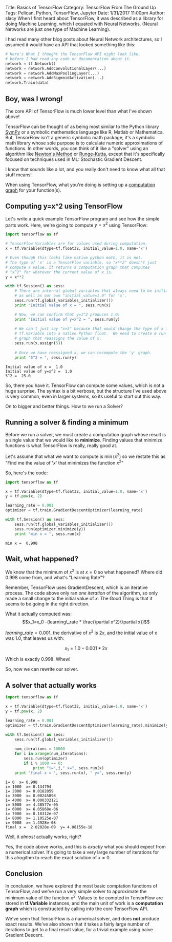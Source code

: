 Title: Basics of TensorFlow
Category: TensorFlow From The Ground Up
Tags: Pelican, Python, TensorFlow, Jupyter
Date: 1/31/2017 11:00pm 
Author: slacy
  When I first heard about TensorFlow, it was described as a library for doing Machine Learning, which I equated with Neural Networks.  (Neural Networks are just one type of Machine Learning).  

I had read many other blog posts about Neural Network architectures, so I assumed it would have an API that looked something like this:


```python
# Here's What I thought the TensorFlow API might look like, 
# before I had read any code or documentation about it.
network = tf.Network() 
network = network.AddConvolutionalLayer(...)
network = network.AddMaxPoolingLayer(...)
network = network.AddSigmoidActivation(...)
network.Train(data)
```
## Boy, was I wrong!  

The core API of TensorFlow is much lower level than what I've shown above!

TensorFlow can be thought of as being most similar to the Python library [SymPy](http://www.sympy.org/en/index.html) or a 
symbolic mathematics language like R, Matlab or Mathematica.    But, TensorFlow isn't a generic symbolic math package, it's a symbolic math library whose sole purpose is to calculate numeric approximations of functions.  In other words, you can think of it like a "solver" using an algorithm like [Newton's Method](https://en.wikipedia.org/wiki/Newton%27s_method) or [Runge-Kutta](https://en.wikipedia.org/wiki/Runge%E2%80%93Kutta_methods), except that it's specifically focused on techniques used in ML: Stochastic Gradient Descent.  

I know that sounds like a lot, and you really don't need to know what all that stuff means!   

When using TensorFlow, what you're doing is setting up 
a [computation graph](https://www.tensorflow.org/get_started/basic_usage#the_computation_graph) for your function(s).  

## Computing y=x^2 using TensorFlow

Let's write a quick example TensorFlow program and see how the simple parts work.  Here, we're going to compute $y=x^2$ using TensorFlow:


```python
import tensorflow as tf

# TensorFlow Variables are for values used during computation.  
x = tf.Variable(dtype=tf.float32, initial_value=1.0, name='x') 

# Even though this looks like native python math, it is not. 
# The type of 'x' is a TensorFlow variable, so "x**2" doesn't just 
# compute a value, it returns a computation graph that computes
# "x^2" for whatever the current value of x is.  
y = x**2

with tf.Session() as sess:
    # There are internal global variables that always need to be initialized, 
    # as well as our own "initial_value=1.0" for 'x'.  
    sess.run(tf.global_variables_initializer())
    print "Initial value of x = ", sess.run(x)

    # Now, we can confirm that y=1^2 produces 1.0: 
    print "Initial value of y=x^2 = ", sess.run(y)
    
    # We can't just say "x=5" because that would change the type of x from a 
    # tf.Variable into a native Python float.  We need to create & run a 
    # graph that reassigns the value of x.  
    sess.run(x.assign(5))
    
    # Once we have reassigned x, we can recompute the 'y' graph. 
    print "5^2 = ", sess.run(y)
```

    Initial value of x =  1.0
    Initial value of y=x^2 =  1.0
    5^2 =  25.0

So, there you have it.  TensorFlow can compute some values, which is not a huge surprise.  The syntax is a bit verbose, but the structure I've used above is very common, even in larger systems, so its useful to start out this way. 

On to bigger and better things.  How to we run a Solver?

## Running a solver & finding a minimum

Before we run a solver, we must create a computation graph whose result is a single value that we would like to **minimize**.  Finding values that minimize functions is what TensorFlow is really, really good at. 

Let's assume that what we want to compute is $\min(x^2)$ so we restate this as "Find me the value of '$x$' that minimizes the function $x^2$" 
 
So, here's the code:


```python
import tensorflow as tf

x = tf.Variable(dtype=tf.float32, initial_value=1.0, name='x')
y = tf.pow(x, 2)

learning_rate = 0.001 
optimizer = tf.train.GradientDescentOptimizer(learning_rate)

with tf.Session() as sess: 
    sess.run(tf.global_variables_initializer())
    sess.run(optimizer.minimize(y))
    print "min x = ", sess.run(x)
```

    min x =  0.998

## Wait, what happened?

We know that the minimum of $x^2$ is at $x=0$ so what happened?  Where did 0.998 come from, and what's "Learning Rate"? 

Remember, TensorFlow uses GradientDescent, which is an iterative process.  The code above only ran *one iteration* of the algorithm, so only made a small change to the initial value of $x$.  The Good Thing is that it seems to be going in the right direction.  

What it actually computed was:
$$x_1=x_0 -(learning\_rate * \frac{\partial x^2}{\partial x})$$

$learning\_rate = 0.001$, 
the derivative of $x^2$ is $2x$, and 
the initial value of x was 1.0, that leaves us with:

$$x_1=1.0-0.001*2x$$

Which is exactly 0.998.  Whew! 

So, now we can rewrite our solver. 

## A solver that actually works


```python
import tensorflow as tf

x = tf.Variable(dtype=tf.float32, initial_value=1.0, name='x')
y = tf.pow(x, 2)

learning_rate = 0.001 
optimizer = tf.train.GradientDescentOptimizer(learning_rate).minimize(y)

with tf.Session() as sess: 
    sess.run(tf.global_variables_initializer())
    
    num_iterations = 10000
    for i in xrange(num_iterations):
        sess.run(optimizer)
        if i % 1000 == 0:
            print "i=",i," x=", sess.run(x)
    print "final x = ", sess.run(x), " y=", sess.run(y)
```

    i= 0  x= 0.998
    i= 1000  x= 0.134794
    i= 2000  x= 0.0182059
    i= 3000  x= 0.00245898
    i= 4000  x= 0.000332121
    i= 5000  x= 4.48577e-05
    i= 6000  x= 6.05868e-06
    i= 7000  x= 8.18312e-07
    i= 8000  x= 1.10525e-07
    i= 9000  x= 1.4928e-08
    final x =  2.02028e-09  y= 4.08155e-18

Well, it *almost* actually works, right? 

Yes, the code above works, and this is *exactly* what you should expect from a numerical solver.  It's going to take a very large number of iterations for this alrogithm to reach the exact solution of $x=0$. 
## Conclusion

In conclusion, we have explored the most basic comptation functions of TensorFlow, and we've run a very simple solver to approximate the minimum value of the function $x^2$.  Values to be compted in TensorFlow are stored in **tf.Variable** instances, and the main unit of work is a **computation graph** which is constructed by calling into the core TensorFlow API. 

We've seen that TensorFlow is a numerical solver, and does **not** produce exact results.  We've also shown that it takes a fairly large number of iterations to get to a final result value, for a trivial example using naive Gradient Descent. 
